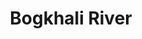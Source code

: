---
title: "Bogkhali River"
title_bn: "বগখালি নদী"
description: "It is small river that originate from high Land of Parbotto Chittagong that flows west to meet with Bay of Bengal. Length is 53 km. It influences by ebb and tide and navigable whole year."
---